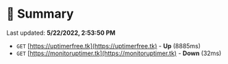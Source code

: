 # 📖 Summary
Last updated: **5/22/2022, 2:53:50 PM**

- `GET` [https://uptimerfree.tk](https://uptimerfree.tk) - **Up** (8885ms)
- `GET` [https://monitoruptimer.tk](https://monitoruptimer.tk) - **Down** (32ms)
